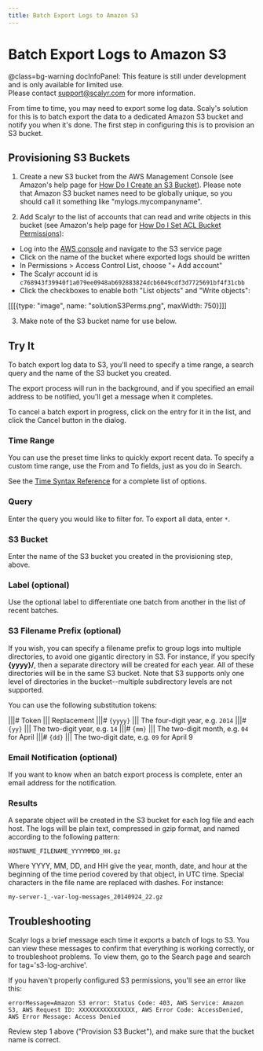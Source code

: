 ```yaml
---
title: Batch Export Logs to Amazon S3
---
```


#  Batch Export Logs to Amazon S3

@class=bg-warning docInfoPanel: This feature is still under development and is only available for limited use.  
Please contact [support@scalyr.com](mailto:support@scalyr.com) for more information.

From time to time, you may need to export some log data. Scaly's solution for this is to batch export the data to a dedicated Amazon S3 bucket and notify you when it's done. The first step in configuring this is to provision an S3 bucket.

## Provisioning S3 Buckets

1. Create a new S3 bucket from the AWS Management Console (see Amazon's help page for 
[How Do I Create an S3 Bucket](https://docs.aws.amazon.com/AmazonS3/latest/user-guide/create-bucket.html)). Please note that
Amazon S3 bucket names need to be globally unique, so you should call it something like "mylogs.mycompanyname".

2. Add Scalyr to the list of accounts that can read and write objects in this bucket (see Amazon's help page for 
[How Do I Set ACL Bucket Permissions](https://docs.aws.amazon.com/AmazonS3/latest/user-guide/set-bucket-permissions.html)):

- Log into the [AWS console](https://console.aws.amazon.com{target=aws}) and navigate to the S3 service page
- Click on the name of the bucket where exported logs should be written
- In Permissions > Access Control List, choose "+ Add account"
- The Scalyr account id is ``c768943f39940f1a079ee0948ab692883824dcb6049cdf3d7725691bf4f31cbb``
- Click the checkboxes to enable both "List objects" and "Write objects": 

[[[{type: "image", name: "solutionS3Perms.png", maxWidth: 750}]]]

3. Make note of the S3 bucket name for use below.

## Try It

To batch export log data to S3, you'll need to specify a time range, a search query and the name of the S3 bucket you created. 

The export process will run in the background, and if you specified an email address to be notified, you'll get a message 
when it completes.

To cancel a batch export in progress, click on the entry for it in the list, and click the Cancel button in the dialog.

###  Time Range
You can use the preset time links to quickly export recent data. To specify a custom time range, use the From and To fields, 
just as you do in Search.  

See the [Time Syntax Reference](/help/time-reference[[[emitSoleParamTeamTokenIfPhoenix]]]) for 
a complete list of options.

### Query
Enter the query you would like to filter for. To export all data, enter ``*``.

### S3 Bucket
Enter the name of the S3 bucket you created in the provisioning step, above.

### Label (optional)
Use the optional label to differentiate one batch from another in the list of recent batches.  

### S3 Filename Prefix (optional)
If you wish, you can specify a filename prefix to group logs into multiple directories, to avoid one gigantic directory in S3. For instance, if you specify **{yyyy}/**, then a separate directory will be created for each year. All of these directories will be in the same S3 bucket. Note that S3 supports only one level of directories in the bucket--multiple subdirectory levels are not supported.

You can use the following substitution tokens:

|||# Token              ||| Replacement
|||# ``{yyyy}``         ||| The four-digit year, e.g. ``2014``
|||# ``{yy}``           ||| The two-digit year, e.g. ``14``
|||# ``{mm}``           ||| The two-digit month, e.g. ``04`` for April
|||# ``{dd}``           ||| The two-digit date, e.g. ``09`` for April 9

### Email Notification (optional)
If you want to know when an batch export process is complete, enter an email address for the notification.

###  Results

A separate object will be created in the S3 bucket for each log file and each host. The logs will be plain text, compressed 
in gzip format, and named according to the following pattern:

    HOSTNAME_FILENAME_YYYYMMDD_HH.gz

Where YYYY, MM, DD, and HH give the year, month, date, and hour at the beginning of the time period covered by that
object, in UTC time. Special characters in the file name are replaced with dashes. For instance:

    my-server-1_-var-log-messages_20140924_22.gz

## Troubleshooting
Scalyr logs a brief message each time it exports a batch of logs to S3. You can view these messages to confirm that 
everything is working correctly, or to troubleshoot problems. To view them, go to the Search page 
and search for tag='s3-log-archive'.

If you haven't properly configured S3 permissions, you'll see an error like this:

    errorMessage=Amazon S3 error: Status Code: 403, AWS Service: Amazon S3, AWS Request ID: XXXXXXXXXXXXXXXX, AWS Error Code: AccessDenied, AWS Error Message: Access Denied

Review step 1 above ("Provision S3 Bucket"), and make sure that the bucket name is correct.
